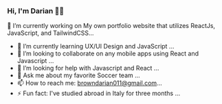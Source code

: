 ### Hi, I'm Darian 👋🏾

<!-- ![welcome](https://user-images.githubusercontent.com/114269409/206871163-ec360574-4272-42a0-8d8e-60e83be63dc5.png) -->


🔭 I’m currently working on My own portfolio website that utilizes ReactJs, JavaScript, and TailwindCSS...
- 🌱 I’m currently learning UX/UI Design and JavaScript ...
- 👯 I’m looking to collaborate on any mobile apps using React and Javascript ...
- 🤔 I’m looking for help with Javascript and React  ...
- 💬 Ask me about my favorite Soccer team ...
- 📫 How to reach me: browndarian011@gmail.com...
- ⚡ Fun fact: I've studied abroad in Italy for three months  ...

<!--
**icarus014/icarus014** is a ✨ _special_ ✨ repository because its `README.md` (this file) appears on your GitHub profile.

Here are some ideas to get you started:

- 🔭 I’m currently working on My own portfolio website that utilizes HTML, CSS, and JavaScript...
- 🌱 I’m currently learning UX/UI Design and JavaScript ...
- 👯 I’m looking to collaborate on any mobile apps using ReactNative ...
- 🤔 I’m looking for help with Javascript and ReactNative  ...
- 💬 Ask me about my favorite Soccer team ...
- 📫 How to reach me: darianbrown014@gmail.com...
- 😄 Pronouns: He/Him...
- ⚡ Fun fact: I've studied abroad in Italy for two months  ...
-->
